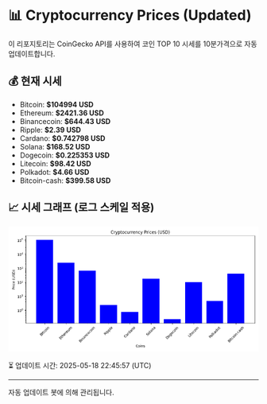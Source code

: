 
# 📊 Cryptocurrency Prices (Updated)

이 리포지토리는 CoinGecko API를 사용하여 코인 TOP 10 시세를 10분가격으로 자동 업데이트합니다.

## 💰 현재 시세
- Bitcoin: **$104994 USD**
- Ethereum: **$2421.36 USD**
- Binancecoin: **$644.43 USD**
- Ripple: **$2.39 USD**
- Cardano: **$0.742798 USD**
- Solana: **$168.52 USD**
- Dogecoin: **$0.225353 USD**
- Litecoin: **$98.42 USD**
- Polkadot: **$4.66 USD**
- Bitcoin-cash: **$399.58 USD**

## 📈 시세 그래프 (로그 스케일 적용)
![Crypto Prices](crypto_prices.png)

⏳ 업데이트 시간: 2025-05-18 22:45:57 (UTC)

---
자동 업데이트 봇에 의해 관리됩니다.
